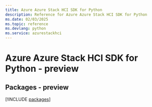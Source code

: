 ```yaml
---
title: Azure Azure Stack HCI SDK for Python
description: Reference for Azure Azure Stack HCI SDK for Python
ms.date: 02/03/2025
ms.topic: reference
ms.devlang: python
ms.service: azurestackhci
---
```

# Azure Azure Stack HCI SDK for Python - preview
## Packages - preview
[!INCLUDE [packages](azure-stack-hci-index.md)]